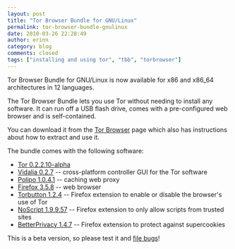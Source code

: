 ```yaml
---
layout: post
title: "Tor Browser Bundle for GNU/Linux"
permalink: tor-browser-bundle-gnulinux
date: 2010-03-26 22:28:49
author: erinn
category: blog
comments: closed
tags: ["installing and using tor", "tbb", "torbrowser"]
---
```


Tor Browser Bundle for GNU/Linux is now available for x86 and x86\_64 architectures in 12 languages.

The Tor Browser Bundle lets you use Tor without needing to install any software. It can run off a USB flash drive, comes with a pre-configured web browser and is self-contained.

You can download it from the [Tor Browser](http://www.torproject.org/torbrowser/) page which also has instructions about how to extract and use it.

The bundle comes with the following software:

<!-- more -->

-   [Tor 0.2.2.10-alpha](https://www.torproject.org/)
-   [Vidalia 0.2.7](https://www.torproject.org/vidalia/) -- cross-platform controller GUI for the Tor software
-   [Polipo 1.0.4.1](https://www.pps.jussieu.fr/~jch/software/polipo/) -- caching web proxy
-   [Firefox 3.5.8](http://www.mozilla.com/firefox/) -- web browser
-   [Torbutton 1.2.4](https://www.torproject.org/torbutton/) -- Firefox extension to enable or disable the browser's use of Tor
-   [NoScript 1.9.9.57](http://noscript.net/) -- Firefox extension to only allow scripts from trusted sites
-   [BetterPrivacy 1.4.7](https://addons.mozilla.org/en-US/firefox/addon/6623) -- Firefox extension to protect against supercookies

This is a beta version, so please test it and [file bugs](https://bugs.torproject.org/)!
